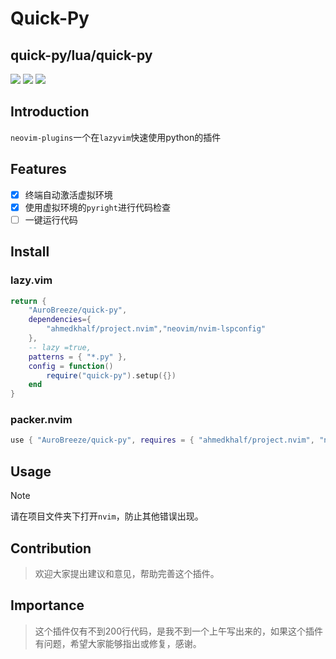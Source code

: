 # Quick-Py

## quick-py/lua/quick-py

<a href="https://dotfyle.com/AuroBreeze/quick-py-lua-quick-py"><img src="https://dotfyle.com/AuroBreeze/quick-py-lua-quick-py/badges/plugins?style=for-the-badge" /></a>
<a href="https://dotfyle.com/AuroBreeze/quick-py-lua-quick-py"><img src="https://dotfyle.com/AuroBreeze/quick-py-lua-quick-py/badges/leaderkey?style=for-the-badge" /></a>
<a href="https://dotfyle.com/AuroBreeze/quick-py-lua-quick-py"><img src="https://dotfyle.com/AuroBreeze/quick-py-lua-quick-py/badges/plugin-manager?style=for-the-badge" /></a>

## Introduction

`neovim-plugins`一个在`lazyvim`快速使用python的插件

## Features
- [x] 终端自动激活虚拟环境
- [x] 使用虚拟环境的`pyright`进行代码检查
- [ ] 一键运行代码
## Install

### lazy.vim

```lua
return {
    "AuroBreeze/quick-py",
    dependencies={
        "ahmedkhalf/project.nvim","neovim/nvim-lspconfig"
    },
    -- lazy =true,
    patterns = { "*.py" },
    config = function()
        require("quick-py").setup({})
    end
}
```

### packer.nvim

```lua
use { "AuroBreeze/quick-py", requires = { "ahmedkhalf/project.nvim", "neovim/nvim-lspconfig" } }
```


## Usage

> [!NOTE]
> 请在项目文件夹下打开`nvim`，防止其他错误出现。

## Contribution
> 欢迎大家提出建议和意见，帮助完善这个插件。

## Importance
> 这个插件仅有不到200行代码，是我不到一个上午写出来的，如果这个插件有问题，希望大家能够指出或修复，感谢。
